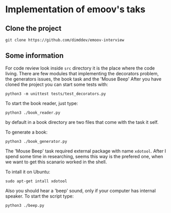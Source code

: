 # Implementation of emoov's taks

## Clone the project

    git clone https://github.com/dimddev/emoov-interview

## Some information

For code review look inside `src` directory it is the place where the code living.
There are few modules that implementing the decorators problem, the generators issues, the book task and the 'Mouse Beep'
After you have cloned the project you can start some tests with:

    python3 -m unittest tests/test_decorators.py

To start the book reader, just type:

    python3 ./book_reader.py

by default in a book directory are two files that come with the task it self.

To generate a book:

    python3 ./book_generator.py

The 'Mouse Beep' task required external package with name `xdotool`. After I spend some time in researching, seems this way is the prefered one, when we want to
get this scanario worked in the shell. 

To intall it on Ubuntu:

    sudo apt-get intall xdotool

Also you should hear a 'beep' sound, only if your computer has internal speaker. To start the script type:

    python3 ./beep.py

